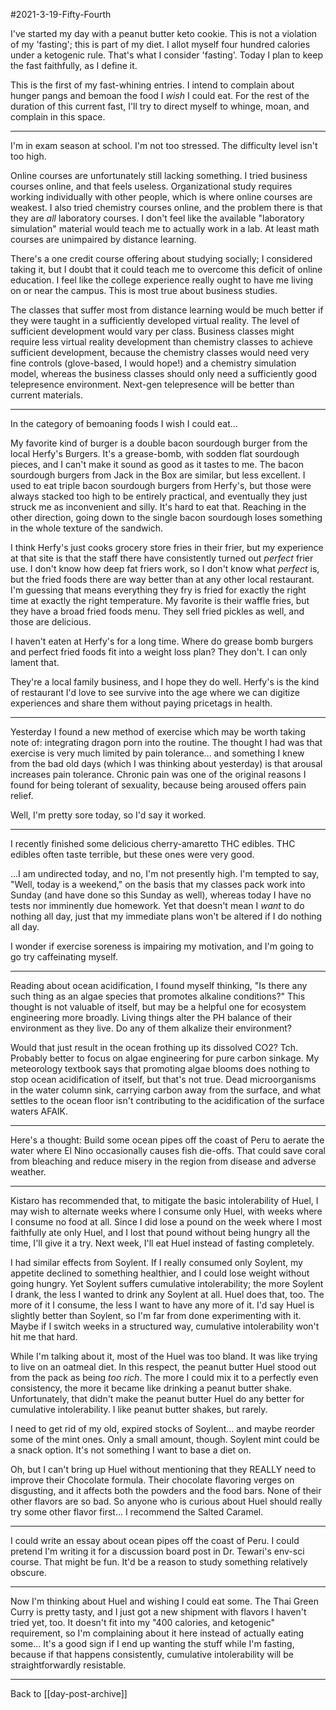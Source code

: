 #2021-3-19-Fifty-Fourth

I've started my day with a peanut butter keto cookie.  This is not a violation of my 'fasting'; this is part of my diet.  I allot myself four hundred calories under a ketogenic rule.  That's what I consider 'fasting'.  Today I plan to keep the fast faithfully, as I define it.

This is the first of my fast-whining entries.  I intend to complain about hunger pangs and bemoan the food I *wish* I could eat.  For the rest of the duration of this current fast, I'll try to direct myself to whinge, moan, and complain in this space.

---
I'm in exam season at school.  I'm not too stressed.  The difficulty level isn't too high.

Online courses are unfortunately still lacking something.  I tried business courses online, and that feels useless.  Organizational study requires working individually with other people, which is where online courses are weakest.  I also tried chemistry courses online, and the problem there is that they are *all* laboratory courses.  I don't feel like the available "laboratory simulation" material would teach me to actually work in a lab.  At least math courses are unimpaired by distance learning.

There's a one credit course offering about studying socially; I considered taking it, but I doubt that it could teach me to overcome this deficit of online education.  I feel like the college experience really ought to have me living on or near the campus.  This is most true about business studies.

The classes that suffer most from distance learning would be much better if they were taught in a sufficiently developed virtual reality.  The level of sufficient development would vary per class.  Business classes might require less virtual reality development than chemistry classes to achieve sufficient development, because the chemistry classes would need very fine controls (glove-based, I would hope!) and a chemistry simulation model, whereas the business classes should only need a sufficiently good telepresence environment.  Next-gen telepresence will be better than current materials.

---
In the category of bemoaning foods I wish I could eat...

My favorite kind of burger is a double bacon sourdough burger from the local Herfy's Burgers.  It's a grease-bomb, with sodden flat sourdough pieces, and I can't make it sound as good as it tastes to me.  The bacon sourdough burgers from Jack in the Box are similar, but less excellent.  I used to eat triple bacon sourdough burgers from Herfy's, but those were always stacked too high to be entirely practical, and eventually they just struck me as inconvenient and silly.  It's hard to eat that.  Reaching in the other direction, going down to the single bacon sourdough loses something in the whole texture of the sandwich.

I think Herfy's just cooks grocery store fries in their frier, but my experience at that site is that the staff there have consistently turned out *perfect* frier use.  I don't know how deep fat friers work, so I don't know what *perfect* is, but the fried foods there are way better than at any other local restaurant.  I'm guessing that means everything they fry is fried for exactly the right time at exactly the right temperature.  My favorite is their waffle fries, but they have a broad fried foods menu.  They sell fried pickles as well, and those are delicious.

I haven't eaten at Herfy's for a long time.  Where do grease bomb burgers and perfect fried foods fit into a weight loss plan?  They don't.  I can only lament that.

They're a local family business, and I hope they do well.  Herfy's is the kind of restaurant I'd love to see survive into the age where we can digitize experiences and share them without paying pricetags in health.

---
Yesterday I found a new method of exercise which may be worth taking note of: integrating dragon porn into the routine.  The thought I had was that exercise is very much limited by pain tolerance... and something I knew from the bad old days (which I was thinking about yesterday) is that arousal increases pain tolerance.  Chronic pain was one of the original reasons I found for being tolerant of sexuality, because being aroused offers pain relief.

Well, I'm pretty sore today, so I'd say it worked.

---
I recently finished some delicious cherry-amaretto THC edibles.  THC edibles often taste terrible, but these ones were very good.

...I am undirected today, and no, I'm not presently high.  I'm tempted to say, "Well, today is a weekend," on the basis that my classes pack work into Sunday (and have done so this Sunday as well), whereas today I have no tests nor imminently due homework.  Yet that doesn't mean I *want* to do nothing all day, just that my immediate plans won't be altered if I do nothing all day.

I wonder if exercise soreness is impairing my motivation, and I'm going to go try caffeinating myself.

---
Reading about ocean acidification, I found myself thinking, "Is there any such thing as an algae species that promotes alkaline conditions?"  This thought is not valuable of itself, but may be a helpful one for ecosystem engineering more broadly.  Living things alter the PH balance of their environment as they live.  Do any of them alkalize their environment?

Would that just result in the ocean frothing up its dissolved CO2?  Tch.  Probably better to focus on algae engineering for pure carbon sinkage.  My meteorology textbook says that promoting algae blooms does nothing to stop ocean acidification of itself, but that's not true.  Dead microorganisms in the water column sink, carrying carbon away from the surface, and what settles to the ocean floor isn't contributing to the acidification of the surface waters AFAIK.

---
Here's a thought:  Build some ocean pipes off the coast of Peru to aerate the water where El Nino occasionally causes fish die-offs.  That could save coral from bleaching and reduce misery in the region from disease and adverse weather.

---
Kistaro has recommended that, to mitigate the basic intolerability of Huel, I may wish to alternate weeks where I consume only Huel, with weeks where I consume no food at all.  Since I did lose a pound on the week where I most faithfully ate only Huel, and I lost that pound without being hungry all the time, I'll give it a try.  Next week, I'll eat Huel instead of fasting completely.

I had similar effects from Soylent.  If I really consumed only Soylent, my appetite declined to something healthier, and I could lose weight without going hungry.  Yet Soylent suffers cumulative intolerability; the more Soylent I drank, the less I wanted to drink any Soylent at all.  Huel does that, too.  The more of it I consume, the less I want to have any more of it.  I'd say Huel is slightly better than Soylent, so I'm far from done experimenting with it.  Maybe if I switch weeks in a structured way, cumulative intolerability won't hit me that hard.

While I'm talking about it, most of the Huel was too bland.  It was like trying to live on an oatmeal diet.  In this respect, the peanut butter Huel stood out from the pack as being *too rich*.  The more I could mix it to a perfectly even consistency, the more it became like drinking a peanut butter shake.  Unfortunately, that didn't make the peanut butter Huel do any better for cumulative intolerability.  I like peanut butter shakes, but rarely.

I need to get rid of my old, expired stocks of Soylent... and maybe reorder some of the mint ones.  Only a small amount, though.  Soylent mint could be a snack option.  It's not something I want to base a diet on.

Oh, but I can't bring up Huel without mentioning that they REALLY need to improve their Chocolate formula.  Their chocolate flavoring verges on disgusting, and it affects both the powders and the food bars.  None of their other flavors are so bad.  So anyone who is curious about Huel should really try some other flavor first...  I recommend the Salted Caramel.

---
I could write an essay about ocean pipes off the coast of Peru.  I could pretend I'm writing it for a discussion board post in Dr. Tewari's env-sci course.  That might be fun.  It'd be a reason to study something relatively obscure.

---
Now I'm thinking about Huel and wishing I could eat some.  The Thai Green Curry is pretty tasty, and I just got a new shipment with flavors I haven't tried yet, too.  It doesn't fit into my "400 calories, and ketogenic" requirement, so I'm complaining about it here instead of actually eating some...  It's a good sign if I end up wanting the stuff while I'm fasting, because if that happens consistently, cumulative intolerability will be straightforwardly resistable.

---
Back to [[day-post-archive]]